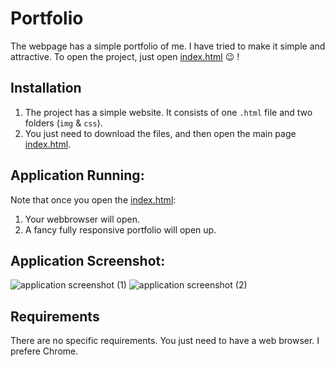 # Portfolio
The webpage has a simple portfolio of me. I have tried to make it simple and attractive.
To open the project, just open [index.html](https://github.com/walidpiano/MyPortfolio/blob/master/index.html) :wink: !


## Installation

1. The project has a simple website. It consists of one ```.html``` file and two folders (```img``` & ```css```).
2. You just need to download the files, and then open the main page [index.html](https://github.com/walidpiano/MyPortfolio/blob/master/index.html).

## Application Running:
Note that once you open the [index.html](https://github.com/walidpiano/MyPortfolio/blob/master/index.html):
1. Your webbrowser will open.
2. A fancy fully responsive portfolio will open up.

## Application Screenshot:
![application screenshot (1)](https://preview.ibb.co/i0n1fy/Capture.jpg "Screenshot 1")
![application screenshot (2)](https://preview.ibb.co/hGWBfy/Capture.jpg "Screenshot 2")

## Requirements
There are no specific requirements. You just need to have a web browser. I prefere Chrome.
